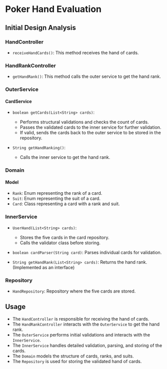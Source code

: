 # Poker Hand Evaluation

## Initial Design Analysis

### HandController
- `receiveHandCards()`: This method receives the hand of cards.

### HandRankController
- `getHandRank()`: This method calls the outer service to get the hand rank.

### OuterService

#### CardService
- `boolean getCards(List<String> cards)`:
    - Performs structural validations and checks the count of cards.
    - Passes the validated cards to the inner service for further validation.
    - If valid, sends the cards back to the outer service to be stored in the repository.

- `String getHandRanking()`:
    - Calls the inner service to get the hand rank.

### Domain

#### Model
- `Rank`: Enum representing the rank of a card.
- `Suit`: Enum representing the suit of a card.
- `Card`: Class representing a card with a rank and suit.

### InnerService

- `UserHand(List<String> cards)`:
    - Stores the five cards in the card repository.
    - Calls the validator class before storing.

- `boolean cardParser(String card)`: Parses individual cards for validation.

- `String getHandRank(List<String> cards)`: Returns the hand rank. (Implemented as an interface)

### Repository

- `HandRepository`: Repository where the five cards are stored.

## Usage
- The `HandController` is responsible for receiving the hand of cards.
- The `HandRankController` interacts with the `OuterService` to get the hand rank.
- The `OuterService` performs initial validations and interacts with the `InnerService`.
- The `InnerService` handles detailed validation, parsing, and storing of the cards.
- The `Domain` models the structure of cards, ranks, and suits.
- The `Repository` is used for storing the validated hand of cards.

